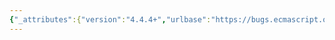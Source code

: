 ```yaml
---
{"_attributes":{"version":"4.4.4+","urlbase":"https://bugs.ecmascript.org/","maintainer":"dherman@mozilla.com"},"bug":{"bug_id":4037,"creation_ts":"2015-02-20 11:49:00 -0800","short_desc":"20.3.4.27: \"exeption\"","delta_ts":"2015-03-04 18:58:16 -0800","product":"Draft for 6th Edition","component":"editorial issue","version":"Rev 34: February 20, 2015 Release Candidate 1","rep_platform":"All","op_sys":"All","bug_status":"RESOLVED","resolution":"FIXED","priority":"Normal","bug_severity":"minor","everconfirmed":true,"reporter":{"uid":"jmdyck","name":"Michael Dyck"},"assigned_to":{"uid":"allen","name":"Allen Wirfs-Brock"},"long_desc":[{"commentid":13208,"comment_count":0,"who":{"uid":"jmdyck","name":"Michael Dyck"},"bug_when":"2015-02-20 11:49:51 -0800","thetext":"In 20.3.4.27 \"Date.prototype.setTime ( time )\",\nstep 2 says:\n    If Type(O) is not Object or O does not have a [[DateValue]] internal slot,\n    throw a TypeError exeption.\n\ns|exeption|exception|"},{"commentid":13295,"comment_count":1,"who":{"uid":"allen","name":"Allen Wirfs-Brock"},"bug_when":"2015-02-24 12:07:31 -0800","thetext":"fixed in rev35 editor's draft\n\nstep eliminated by Bug 4066"},{"commentid":13508,"comment_count":2,"who":{"uid":"allen","name":"Allen Wirfs-Brock"},"bug_when":"2015-03-04 18:58:16 -0800","thetext":"fixed in rev35"}]}}
---
```

